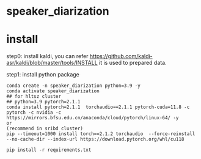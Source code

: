 # speaker_diarization

# install
step0: install kaldi, you can refer https://github.com/kaldi-asr/kaldi/blob/master/tools/INSTALL
it is used to prepared data.

step1: install python package
```
conda create -n speaker_diarization python=3.9 -y
conda activate speaker_diarization
## for hltsz cluster
## python=3.9 pytorch=2.1.1
conda install pytorch=2.1.1  torchaudio==2.1.1 pytorch-cuda=11.8 -c pytorch -c nvidia -c https://mirrors.bfsu.edu.cn/anaconda/cloud/pytorch/linux-64/ -y
or
(recommend in sribd cluster)
pip --timeout=1000 install torch==2.1.2 torchaudio  --force-reinstall  --no-cache-dir --index-url https://download.pytorch.org/whl/cu118

pip install -r requirements.txt
```
